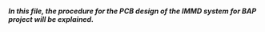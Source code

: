 ##### In this file, the procedure for the PCB design of the IMMD system for BAP project will be explained.
